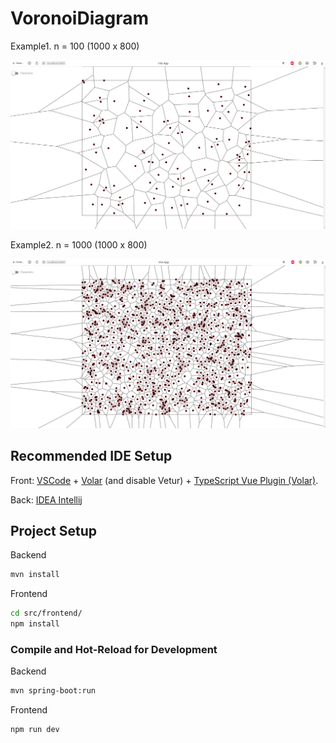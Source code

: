 # VoronoiDiagram
Example1. n = 100 (1000 x 800)

![](.\images\example1.png)

Example2. n = 1000 (1000 x 800)

![](\images\example2.png)

## Recommended IDE Setup

Front: [VSCode](https://code.visualstudio.com/) + [Volar](https://marketplace.visualstudio.com/items?itemName=Vue.volar) (and disable Vetur) + [TypeScript Vue Plugin (Volar)](https://marketplace.visualstudio.com/items?itemName=Vue.vscode-typescript-vue-plugin).

Back: [IDEA Intellij](https://www.jetbrains.com/ru-ru/idea/)

## Project Setup

Backend
```sh
mvn install
``` 

Frontend
```sh
cd src/frontend/
npm install
```

### Compile and Hot-Reload for Development
Backend
```sh
mvn spring-boot:run
``` 

Frontend
```sh
npm run dev
```


